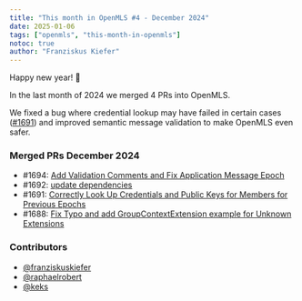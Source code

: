 ```yaml
---
title: "This month in OpenMLS #4 - December 2024"
date: 2025-01-06
tags: ["openmls", "this-month-in-openmls"]
notoc: true
author: "Franziskus Kiefer"
---
```


Happy new year! 🍾

In the last month of 2024 we merged 4 PRs into OpenMLS.

We fixed a bug where credential lookup may have failed in certain cases ([#1691](https://github.com/openmls/openmls/pull/1691)) and improved semantic message validation
to make OpenMLS even safer.

### Merged PRs December 2024

- #1694: [Add Validation Comments and Fix Application Message Epoch](https://github.com/openmls/openmls/pull/1694)
- #1692: [update dependencies](https://github.com/openmls/openmls/pull/1692)
- #1691: [Correctly Look Up Credentials and Public Keys for Members for Previous Epochs](https://github.com/openmls/openmls/pull/1691)
- #1688: [Fix Typo and add GroupContextExtension example for Unknown Extensions](https://github.com/openmls/openmls/pull/1688)

### Contributors

- [@franziskuskiefer](https://github.com/franziskuskiefer)
- [@raphaelrobert](https://github.com/raphaelrobert)
- [@keks](https://github.com/keks)
